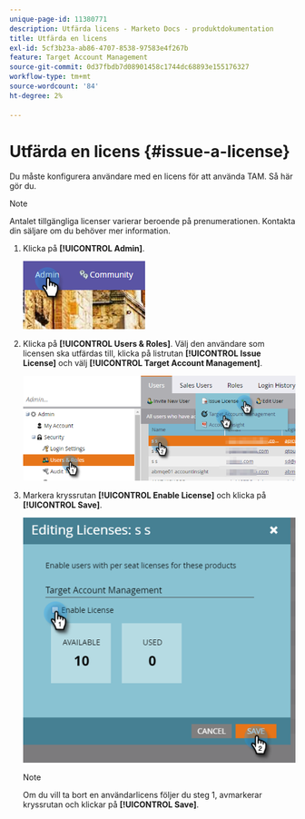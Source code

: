 ```yaml
---
unique-page-id: 11380771
description: Utfärda licens - Marketo Docs - produktdokumentation
title: Utfärda en licens
exl-id: 5cf3b23a-ab86-4707-8538-97583e4f267b
feature: Target Account Management
source-git-commit: 0d37fbdb7d08901458c1744dc68893e155176327
workflow-type: tm+mt
source-wordcount: '84'
ht-degree: 2%

---
```


# Utfärda en licens {#issue-a-license}

Du måste konfigurera användare med en licens för att använda TAM. Så här gör du.

>[!NOTE]
>
>Antalet tillgängliga licenser varierar beroende på prenumerationen. Kontakta din säljare om du behöver mer information.

1. Klicka på **[!UICONTROL Admin]**.

   ![](assets/issue-a-license-1.png)

1. Klicka på **[!UICONTROL Users & Roles]**. Välj den användare som licensen ska utfärdas till, klicka på listrutan **[!UICONTROL Issue License]** och välj **[!UICONTROL Target Account Management]**.

   ![](assets/issue-a-license-2.png)

1. Markera kryssrutan **[!UICONTROL Enable License]** och klicka på **[!UICONTROL Save]**.

   ![](assets/issue-a-license-3.png)

   >[!NOTE]
   >
   >Om du vill ta bort en användarlicens följer du steg 1, avmarkerar kryssrutan och klickar på **[!UICONTROL Save]**.
